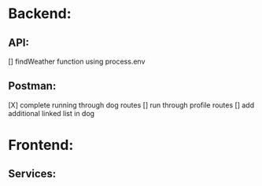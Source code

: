 # Backend:

## API:
[] findWeather function using process.env

## Postman:
[X] complete running through dog routes
[] run through profile routes
[] add additional linked list in dog


# Frontend:

## Services:



